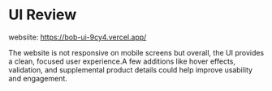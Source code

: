 # UI Review

websiite: https://bob-ui-9cy4.vercel.app/

The website is not responsive on mobile screens but overall, the UI provides a clean, focused user experience.A few additions like hover effects, validation, and supplemental product details could help improve usability and engagement.
